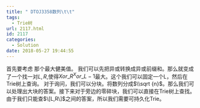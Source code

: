 ```yaml
---
title: " DTOJ3358数列\t\t"
tags:
  - Trie树
url: 2117.html
id: 2117
categories:
  - Solution
date: 2018-05-27 19:44:55
---
```


首先要考虑 那个最大健美值。 我们可以先把异或转换成异或前缀和。那么就变成了一个找一对$L,R$,使得$Xor\_R^Xor\_{L-1}$最大。这个我们可以固定一个L，然后在Trie树上查询。 对于询问，我们可以分块。将数列分成$\\sqrt {n}$。那么我们可以处理出大块的答案。接下来对于旁边的零碎块，我们可以直接在Trie树上查找。 由于我们只能查$\[L,R\]$之间的答案，所以我们需要可持久化Trie。